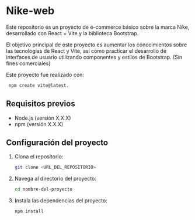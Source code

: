 # Nike-web

Este repositorio es un proyecto de e-commerce básico sobre la marca Nike, desarrollado con React + Vite y la biblioteca Bootstrap. 

El objetivo principal de este proyecto es aumentar los conocimientos sobre las tecnologías de React y Vite, así como practicar el desarrollo de interfaces de usuario utilizando componentes y estilos de Bootstrap. (Sin fines comerciales)

Este proyecto fue realizado con: 
   ```bash
    npm create vite@latest.
   ```
## Requisitos previos

- Node.js (versión X.X.X)
- npm (versión X.X.X)

## Configuración del proyecto

1. Clona el repositorio:
   ```bash
   git clone <URL_DEL_REPOSITORIO>
2. Navega al directorio del proyecto:
   ```bash
   cd nombre-del-proyecto
3. Instala las dependencias del proyecto:
   ```bash
   npm install
